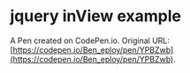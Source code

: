 # jquery inView example

A Pen created on CodePen.io. Original URL: [https://codepen.io/Ben_eploy/pen/YPBZwb](https://codepen.io/Ben_eploy/pen/YPBZwb).



